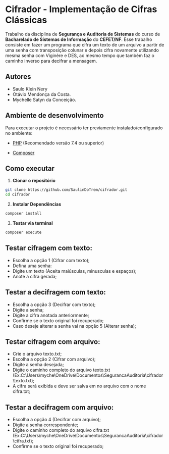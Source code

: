# Cifrador - Implementação de Cifras Clássicas

Trabalho da disciplina de **Segurança e Auditoria de Sistemas** do curso de **Bacharelado de Sistemas de Informação** do **CEFET/NF**. Esse trabalho consiste em fazer um programa que cifra um texto de um arquivo a partir de uma senha com transposição colunar e depois cifra novamente utilizando mesma senha com Viginère e DES, ao mesmo tempo que também faz o caminho inverso para decifrar a mensagem.

## Autores

- Saulo Klein Nery
- Otávio Mendonça da Costa.
- Mychelle Satyn da Conceição.

## Ambiente de desenvolvimento

Para executar o projeto é necessário ter previamente instalado/configurado no ambiente: 

- [PHP](https://www.php.net/) (Recomendado versão 7.4 ou superior)

- [Composer](https://getcomposer.org/)

## Como executar

1. **Clonar o repositório**

```bash
git clone https://github.com/SaulinDoTrem/cifrador.git
cd cifrador
```

2. **Instalar Dependências**

```bash
composer install
```

3. **Testar via terminal**

```bash
composer execute
```

## Testar cifragem com texto:

- Escolha a opção 1 (Cifrar com texto);
- Defina uma senha:
- Digite um texto (Aceita maiúsculas, minusculas e espaços);
- Anote a cifra gerada;

## Testar a decifragem com texto:

- Escolha a opção 3 (Decifrar com texto);
- Digite a senha;
- Digite a cifra anotada anteriormente;
- Confirme se o texto original foi recuperado;
- Caso deseje alterar a senha vai na opção 5 (Alterar senha);

## Testar cifragem com arquivo:

- Crie o arquivo texto.txt;
- Escolha a opção 2 (Cifrar com arquivo);
- Digite a senha desejada;
- Digite o caminho completo do arquivo texto.txt (Ex:C:\Users\myche\OneDrive\Documentos\SegurancaAuditoria\cifrador\texto.txt);
- A cifra será exibida e deve ser salva em no arquivo com o nome cifra.txt;

## Testar a decifragem com arquivo:

- Escolha a opção 4 (Decifrar com arquivo);
- Digite a senha correspondente;
- Digite o caminho completo do arquivo cifra.txt (Ex:C:\Users\myche\OneDrive\Documentos\SegurancaAuditoria\cifrador\cifra.txt);
- Confirme se o texto original foi recuperado;
